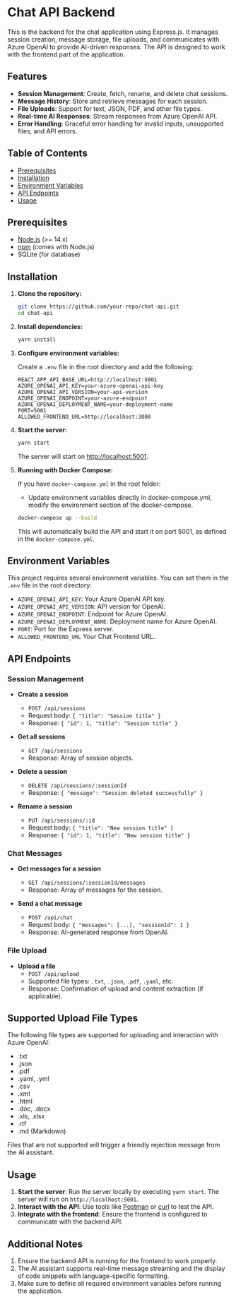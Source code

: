 # Chat API Backend

This is the backend for the chat application using Express.js. It manages session creation, message storage, file uploads, and communicates with Azure OpenAI to provide AI-driven responses. The API is designed to work with the frontend part of the application.

## Features

- **Session Management**: Create, fetch, rename, and delete chat sessions.
- **Message History**: Store and retrieve messages for each session.
- **File Uploads**: Support for text, JSON, PDF, and other file types.
- **Real-time AI Responses**: Stream responses from Azure OpenAI API.
- **Error Handling**: Graceful error handling for invalid inputs, unsupported files, and API errors.
  
## Table of Contents

- [Prerequisites](#prerequisites)
- [Installation](#installation)
- [Environment Variables](#environment-variables)
- [API Endpoints](#api-endpoints)
- [Usage](#usage)

## Prerequisites

- [Node.js](https://nodejs.org/en/) (>= 14.x)
- [npm](https://www.npmjs.com/) (comes with Node.js)
- SQLite (for database)

## Installation

1. **Clone the repository:**

   ```bash
   git clone https://github.com/your-repo/chat-api.git
   cd chat-api
    ```

2. **Install dependencies:**

   ```bash
   yarn install
   ```

3. **Configure environment variables:**

   Create a `.env` file in the root directory and add the following:
   
   ```
   REACT_APP_API_BASE_URL=http://localhost:5001
   AZURE_OPENAI_API_KEY=your-azure-openai-api-key
   AZURE_OPENAI_API_VERSION=your-api-version
   AZURE_OPENAI_ENDPOINT=your-azure-endpoint
   AZURE_OPENAI_DEPLOYMENT_NAME=your-deployment-name
   PORT=5001
   ALLOWED_FRONTEND_URL=http://localhost:3000
   ```

5. **Start the server:**
   ```bash
   yarn start
   ```

   The server will start on [http://localhost:5001](http://localhost:5001).

6. **Running with Docker Compose:**

    If you have `docker-compose.yml` in the root folder:
    - Update environment variables directly in docker-compose.yml, modify the environment section of the docker-compose.

    ```bash  
    docker-compose up --build
    ```

    This will automatically build the API and start it on port 5001, as defined in the `docker-compose.yml`.

## Environment Variables

This project requires several environment variables. You can set them in the `.env` file in the root directory:

- `AZURE_OPENAI_API_KEY`: Your Azure OpenAI API key.
- `AZURE_OPENAI_API_VERSION`: API version for OpenAI.
- `AZURE_OPENAI_ENDPOINT`: Endpoint for Azure OpenAI.
- `AZURE_OPENAI_DEPLOYMENT_NAME`: Deployment name for Azure OpenAI.
- `PORT`: Port for the Express server.
- `ALLOWED_FRONTEND_URL` Your Chat Frontend URL.
## API Endpoints

### Session Management

- **Create a session**
  - `POST /api/sessions`
  - Request body: `{ "title": "Session title" }`
  - Response: `{ "id": 1, "title": "Session title" }`

- **Get all sessions**
  - `GET /api/sessions`
  - Response: Array of session objects.

- **Delete a session**
  - `DELETE /api/sessions/:sessionId`
  - Response: `{ "message": "Session deleted successfully" }`

- **Rename a session**
  - `PUT /api/sessions/:id`
  - Request body: `{ "title": "New session title" }`
  - Response: `{ "id": 1, "title": "New session title" }`

### Chat Messages

- **Get messages for a session**
  - `GET /api/sessions/:sessionId/messages`
  - Response: Array of messages for the session.

- **Send a chat message**
  - `POST /api/chat`
  - Request body: `{ "messages": [...], "sessionId": 1 }`
  - Response: AI-generated response from OpenAI.

### File Upload

- **Upload a file**
  - `POST /api/upload`
  - Supported file types: `.txt`, `.json`, `.pdf`, `.yaml`, etc.
  - Response: Confirmation of upload and content extraction (if applicable).


## Supported Upload File Types
The following file types are supported for uploading and interaction with Azure OpenAI:

- .txt
- .json
- .pdf
- .yaml, .yml
- .csv
- .xml
- .html
- .doc, .docx
- .xls, .xlsx
- .rtf
- .md (Markdown)

Files that are not supported will trigger a friendly rejection message from the AI assistant.


## Usage
1. **Start the server**: Run the server locally by executing `yarn start`. The server will run on `http://localhost:5001`.
2. **Interact with the API**: Use tools like [Postman](https://www.postman.com/) or [curl](https://curl.se/) to test the API.
3. **Integrate with the frontend**: Ensure the frontend is configured to communicate with the backend API.

## Additional Notes
1. Ensure the backend API is running for the frontend to work properly.
2. The AI assistant supports real-time message streaming and the display of code snippets with language-specific formatting.
3. Make sure to define all required environment variables before running the application.